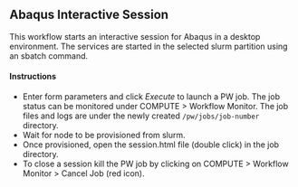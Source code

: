 ## Abaqus Interactive Session

This workflow starts an interactive session for Abaqus in a desktop environment. The services are started in the selected slurm partition using an sbatch command.

#### Instructions

- Enter form parameters and click _Execute_ to launch a PW job. The job status can be monitored under COMPUTE > Workflow Monitor. The job files and logs are under the newly created `/pw/jobs/job-number` directory.
- Wait for node to be provisioned from slurm.
- Once provisioned, open the session.html file (double click) in the job directory.
- To close a session kill the PW job by clicking on COMPUTE > Workflow Monitor > Cancel Job (red icon).

